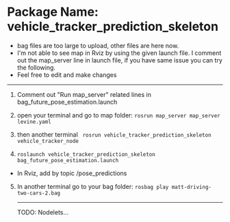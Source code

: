 # Package Name: vehicle_tracker_prediction_skeleton
- bag files are too large to upload, other files are here now.
- I'm not able to see  map in Rviz by using the given launch file. I comment out the map_server line in launch file, if you have same issue you can try the following. 
- Feel free to edit and make changes 
---

1. Comment out "Run map_server" related lines in bag_future_pose_estimation.launch

2. open your terminal and go to map folder: `rosrun map_server map_server levine.yaml` 

3. then another terminal ` rosrun vehicle_tracker_prediction_skeleton vehicle_tracker_node`

4.  `roslaunch vehicle_tracker_prediction_skeleton bag_future_pose_estimation.launch `

   - In Rviz, add by topic /pose_predictions 
   
5. In another terminal go to your bag folder: `rosbag play matt-driving-two-cars-2.bag  `

     ---

     TODO: Nodelets...
